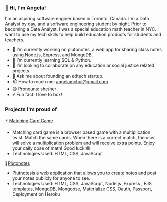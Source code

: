 ### 👋 Hi, I'm Angela! 
I'm an aspiring software enginer based in Toronto, Canada. I'm a Data Analyst by day, and a software engineering student by night. Prior to becoming a Data Analyst, I was a special education math teacher in NYC. I want to use my tech skills to help build education products for students and teachers.


- 🔭 I’m currently working on plutonotes, a web app for sharing class notes using Node.js, Express, and MongoDB.
- 🌱 I’m currently learning SQL & Python.
- 👯 I’m looking to collaborate on any education or social justice related projects.
- 💬 Ask me about founding an edtech startup. 
- 📫 How to reach me: angelamchoi@gmail.com
- 😄 Pronouns: she/her
- ⚡ Fun fact: I love to box!

### Projects I'm proud of
🃏 [Matching Card Game](https://github.com/angelamchoi/card-game)
- Matching card game is a browser based game with a multiplication twist. Match the same cards. When there is a correct match, the user will solve a multiplication problem and will receive extra points. Enjoy your daily dose of math! Good luck!😀
- Technologies Used: HTML, CSS, JavaScript

📝[Plutonotes](https://plutonotes.herokuapp.com/)
- Plutnotesis a web application that allows you to create notes and post your notes publicly for anyone to see. 
- Technologies Used: HTML, CSS, JavaScript, Node.js ,Express , EJS templates, MongoDB, Mongoose, Materialize CSS, Oauth, Passport, Deployment on Heroku

<!--
**angelamchoi/angelamchoi** is a ✨ _special_ ✨ repository because its `README.md` (this file) appears on your GitHub profile.


-->
